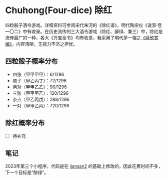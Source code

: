 # Chuhong(Four-dice) 除红

四粒骰子酒令游戏。详细资料可参阅宋代朱河的《除红谱》，明代陶宗仪《说郛·卷一〇二》中有收录。在历史流传的三大酒令游戏（除红、醉绿、兼三）中，除红是流传最广的一种，各大《万宝全书》均有收录，我采用了明代茅一相之[《续欣赏编》](https://www.shuge.org/view/xin_shang_bian/)，内容清晰，无视力不济之担忧。

## 四粒骰子概率分布

- 四张（甲甲甲甲）：6/1296
- 顺子（甲乙丙丁）：72/1296
- 两对（甲甲乙乙）：90/1296
- 三张（甲甲甲乙）：120/1296
- 杂点（甲乙丙戊）：288/1296
- 一对（甲甲乙丙）：720/1296

## 除红概率分布

- [ ] 待补充

## 笔记

2023年第三个小程序，代码是在 [jiansan2](https://github.com/liulitchi/jiansan2) 的基础上修改的，因此花费时间不多，下一个目标是“醉绿”。
